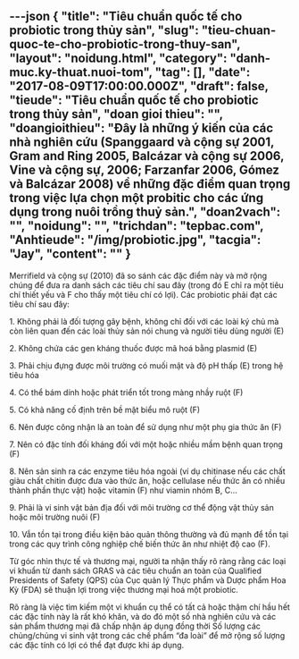 ---json
{
    "title": "Tiêu chuẩn quốc tế cho probiotic trong thủy sản",
    "slug": "tieu-chuan-quoc-te-cho-probiotic-trong-thuy-san",
    "layout": "noidung.html",
    "category": "danh-muc.ky-thuat.nuoi-tom",
    "tag": [],
    "date": "2017-08-09T17:00:00.000Z",
    "draft": false,
    "tieude": "Tiêu chuẩn quốc tế cho probiotic trong thủy sản",
    "doan gioi thieu": "",
    "doangioithieu": "Đây là những ý kiến của các nhà nghiên cứu (Spanggaard và cộng sự 2001, Gram and Ring 2005, Balcázar và cộng sự 2006, Vine và cộng sự, 2006; Farzanfar 2006, Gómez và Balcázar 2008) về những đặc điểm quan trọng trong việc lựa chọn một probitic cho các ứng dụng trong nuôi trồng thuỷ sản.",
    "doan2vach": "",
    "noidung": "",
    "trichdan": "tepbac.com",
    "Anhtieude": "/img/probiotic.jpg",
    "tacgia": "Jay",
    "__content__": ""
}
---
<p><span style="font-size:14px">Merrifield v&agrave; cộng sự (2010) đ&atilde; so s&aacute;nh c&aacute;c đặc điểm n&agrave;y v&agrave; mở rộng ch&uacute;ng để đưa ra danh s&aacute;ch c&aacute;c ti&ecirc;u ch&iacute; sau đ&acirc;y (trong đ&oacute; E chỉ ra một ti&ecirc;u ch&iacute; thiết yếu v&agrave; F cho thấy một ti&ecirc;u ch&iacute; c&oacute; lợi). C&aacute;c probiotic phải đạt c&aacute;c ti&ecirc;u ch&iacute; sau đ&acirc;y:</span></p>

<p><span style="font-size:14px">1. Kh&ocirc;ng phải l&agrave; đối tượng g&acirc;y bệnh, kh&ocirc;ng chỉ đối với c&aacute;c lo&agrave;i k&yacute; chủ m&agrave; c&ograve;n li&ecirc;n quan đến c&aacute;c lo&agrave;i thủy sản n&oacute;i chung v&agrave; người ti&ecirc;u d&ugrave;ng người (E)</span></p>

<p><span style="font-size:14px">2. Kh&ocirc;ng chứa c&aacute;c gen kh&aacute;ng thuốc được m&atilde; ho&aacute; bằng plasmid (E)</span></p>

<p><span style="font-size:14px">3. Phải chịu đựng được m&ocirc;i trường c&oacute; muối mật v&agrave; độ pH thấp (E) trong hệ ti&ecirc;u h&oacute;a</span></p>

<p><span style="font-size:14px">4. C&oacute; thể b&aacute;m d&iacute;nh hoặc ph&aacute;t triển tốt trong m&agrave;ng nhầy ruột (F)</span></p>

<p><span style="font-size:14px">5. C&oacute; khả năng cố định tr&ecirc;n bề mặt biểu m&ocirc; ruột (F)</span></p>

<p><span style="font-size:14px">6. N&ecirc;n được c&ocirc;ng nhận l&agrave; an to&agrave;n để sử dụng như một phụ gia thức ăn (F)</span></p>

<p><span style="font-size:14px">7. N&ecirc;n c&oacute; đặc t&iacute;nh đối kh&aacute;ng đối với một hoặc nhiều mầm bệnh quan trọng (F)</span></p>

<p><span style="font-size:14px">8. N&ecirc;n sản sinh ra c&aacute;c enzyme ti&ecirc;u h&oacute;a ngo&agrave;i (v&iacute; dụ chitinase nếu c&aacute;c chất gi&agrave;u chất chitin được đưa v&agrave;o thức ăn, hoặc cellulase nếu thức ăn c&oacute; nhiều th&agrave;nh phần thực vật) hoặc vitamin (F) như viamin nh&oacute;m B, C&hellip;</span></p>

<p><span style="font-size:14px">9. Phải l&agrave; vi sinh vật bản địa đối với m&ocirc;i trường cơ thể động vật thủy sản hoặc m&ocirc;i trường nu&ocirc;i (F)</span></p>

<p><span style="font-size:14px">10. Vẫn tồn tại trong điều kiện bảo quản th&ocirc;ng thường v&agrave; đủ mạnh để tồn tại trong c&aacute;c quy tr&igrave;nh c&ocirc;ng nghiệp chế biến thức ăn như nhiệt độ cao (F).</span></p>

<p><span style="font-size:14px">Từ g&oacute;c nh&igrave;n thực tế v&agrave; thương mại, người ta nhận thấy r&otilde; r&agrave;ng rằng c&aacute;c loại vi khuẩn từ danh s&aacute;ch GRAS v&agrave; c&aacute;c ti&ecirc;u chuẩn an to&agrave;n của Qualified Presidents of Safety (QPS) của Cục quản l&yacute; Thực phẩm v&agrave; Dược phẩm Hoa Kỳ (FDA) sẽ thuận lợi trong việc thương mại ho&aacute; một probiotic.</span></p>

<p><span style="font-size:14px">R&otilde; r&agrave;ng l&agrave; việc t&igrave;m kiếm một vi khuẩn cụ thể c&oacute; tất cả hoặc thậm ch&iacute; hầu hết c&aacute;c đặc t&iacute;nh n&agrave;y l&agrave; rất kh&oacute; khăn, v&agrave; do đ&oacute; một số nh&agrave; nghi&ecirc;n cứu v&agrave; c&aacute;c sản phẩm thương mại đ&atilde; chấp nhận &aacute;p dụng đồng thời Số lượng c&aacute;c chủng/chủng vi sinh vật trong c&aacute;c chế phẩm &ldquo;đa lo&agrave;i&rdquo; để mở rộng số lượng c&aacute;c đặc t&iacute;nh c&oacute; lợi c&oacute; thể đạt được khi &aacute;p dụng.</span></p>
